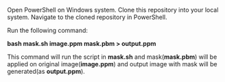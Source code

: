 Open PowerShell on Windows system.
Clone this repository into your local system.
Navigate to the cloned repository in PowerShell.

Run the following command:

<strong>
bash mask.sh image.ppm mask.pbm > output.ppm
</strong>

This command will run the script in <strong>mask.sh</strong> and mask(<strong>mask.pbm</strong>) will be applied on original image(<strong>image.ppm</strong>) and output image with mask will be generated(as <strong>output.ppm</strong>).
